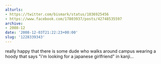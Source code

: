 ```yaml
---
alturls:
- https://twitter.com/bismark/status/1036925456
- https://www.facebook.com/17803937/posts/42748535597
archive:
- 2008-12
date: '2008-12-03T21:22:23+00:00'
slug: '1228339343'
---
```


really happy that there is some dude who walks around campus wearing a hoody that says "i'm looking for a japanese girlfriend" in kanji...

